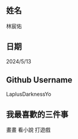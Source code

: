 姓名
----
林宸佑

日期
----
2024/5/13

Github Username
---------------
LaplusDarknessYo

我最喜歡的三件事
---------------
畫畫 看小說 打遊戲